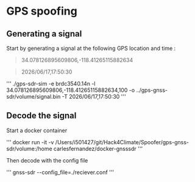# GPS spoofing

## Generating a signal

Start by generating a signal at the following GPS location and time :

> 34.078126895609806,-118.41265115882634

> 2026/06/17,17:50:30

'''
./gps-sdr-sim -e brdc3540.14n -l 34.078126895609806,-118.41265115882634,100 -o ../gps-gnss-sdr/volume/signal.bin -T 2026/06/17,17:50:30
'''

## Decode the signal

Start a docker container

'''
docker run -it -v /Users/i501427/git/Hack4Climate/Spoofer/gps-gnss-sdr/volume:/home carlesfernandez/docker-gnsssdr
'''

Then decode with the config file

'''
gnss-sdr --config_file=./reciever.conf
'''
